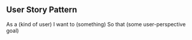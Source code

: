 
## User Story Pattern

As a (kind of user)
I want to (something)
So that (some user-perspective goal)


